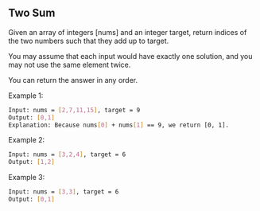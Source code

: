 ## Two Sum

Given an array of integers [nums] and an integer target, return indices of the two numbers such that they add up to target.

You may assume that each input would have exactly one solution, and you may not use the same element twice.

You can return the answer in any order.

Example 1:
```sh
Input: nums = [2,7,11,15], target = 9
Output: [0,1]
Explanation: Because nums[0] + nums[1] == 9, we return [0, 1].
```

Example 2:
```sh
Input: nums = [3,2,4], target = 6
Output: [1,2]
```

Example 3:
```sh
Input: nums = [3,3], target = 6
Output: [0,1]
```
